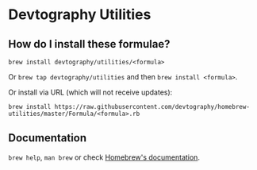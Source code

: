 # Devtography Utilities

## How do I install these formulae?
`brew install devtography/utilities/<formula>`

Or `brew tap devtography/utilities` and then `brew install <formula>`.

Or install via URL (which will not receive updates):

```
brew install https://raw.githubusercontent.com/devtography/homebrew-utilities/master/Formula/<formula>.rb
```

## Documentation
`brew help`, `man brew` or check [Homebrew's documentation](https://docs.brew.sh).
